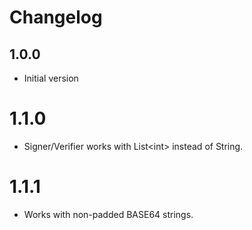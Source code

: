 # Changelog

## 1.0.0

- Initial version

# 1.1.0

- Signer/Verifier works with List\<int> instead of String.

# 1.1.1

- Works with non-padded BASE64 strings.
